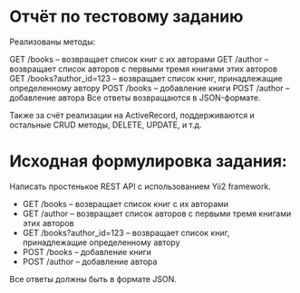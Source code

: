 # Отчёт по тестовому заданию

Реализованы методы:

GET /books – возвращает список книг с их авторами
GET /author – возвращает список авторов с первыми тремя книгами этих авторов
GET /books?author_id=123 – возвращает список книг, принадлежащие определенному автору
POST /books – добавление книги
POST /author – добавление автора
Все ответы возвращаются в JSON-формате.

Также за счёт реализации на ActiveRecord, поддерживаются и остальные CRUD методы, DELETE, UPDATE, и т.д.

# Исходная формулировка задания:

Написать простенькое REST API с использованием Yii2 framework.

* GET /books – возвращает список книг с их авторами
* GET /author – возвращает список авторов с первыми тремя книгами этих авторов
* GET /books?author_id=123 – возвращает список книг, принадлежащие определенному автору
* POST /books – добавление книги
* POST /author – добавление автора

Все ответы должны быть в формате JSON.
